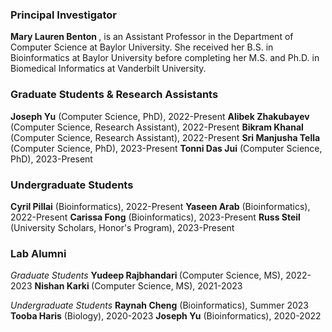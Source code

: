 ### Principal Investigator
<strong>Mary Lauren Benton </strong>, is an Assistant Professor in the Department of Computer Science at Baylor University. She received her B.S. in Bioinformatics at Baylor University before completing her M.S. and Ph.D. in Biomedical Informatics at Vanderbilt University.

### Graduate Students & Research Assistants
<strong>Joseph Yu</strong> (Computer Science, PhD), 2022-Present
<strong>Alibek Zhakubayev</strong> (Computer Science, Research Assistant), 2022-Present
<strong>Bikram Khanal</strong> (Computer Science, Research Assistant), 2022-Present
<strong>Sri Manjusha Tella</strong> (Computer Science, PhD), 2023-Present
<strong>Tonni Das Jui</strong> (Computer Science, PhD), 2023-Present
<!--<strong>Ana Paula Arguelles</strong> (Computer Science, PhD), 2024-Present-->


### Undergraduate Students
<strong>Cyril Pillai</strong> (Bioinformatics), 2022-Present
<strong>Yaseen Arab</strong> (Bioinformatics), 2022-Present
<strong>Carissa Fong</strong> (Bioinformatics), 2023-Present
<strong>Russ Steil</strong> (University Scholars, Honor's Program), 2023-Present
<!--<strong>Lillian Swenson</strong> (Bioinformatics), 2023-Present-->
<!--<strong>Kieran Williams</strong> (University Scholars, Honor's Program), 2024-Present-->


### Lab Alumni
*Graduate Students*
<strong>Yudeep Rajbhandari </strong> (Computer Science, MS), 2022-2023
<strong>Nishan Karki </strong> (Computer Science, MS), 2021-2023

*Undergraduate Students*
<strong>Raynah Cheng</strong> (Bioinformatics), Summer 2023
<strong>Tooba Haris</strong> (Biology), 2020-2023
<strong>Joseph Yu</strong> (Bioinformatics), 2020-2022
